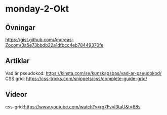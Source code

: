# monday-2-Okt

## Övningar

https://gist.github.com/Andreas-Zocom/3a5e73bbdb22a1dfbcc4eb78449370fe

## Artiklar

Vad är pseudokod: https://kinsta.com/se/kunskapsbas/vad-ar-pseudokod/
CSS grid: https://css-tricks.com/snippets/css/complete-guide-grid/

## Videor

css-grid:https://www.youtube.com/watch?v=rg7Fvvl3taU&t=68s
